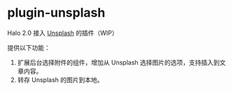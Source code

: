 # plugin-unsplash

Halo 2.0 接入 [Unsplash](https://unsplash.com/) 的插件（WIP）

提供以下功能：

1. 扩展后台选择附件的组件，增加从 Unsplash 选择图片的选项，支持插入到文章内容。
2. 转存 Unsplash 的图片到本地。